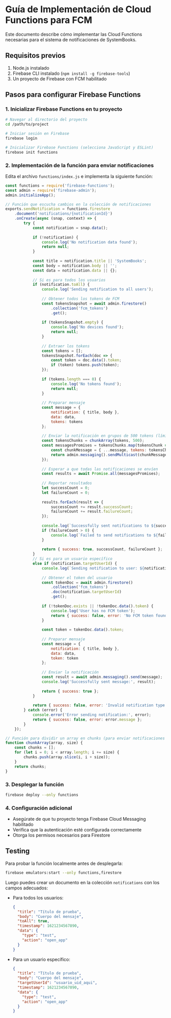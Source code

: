 # Guía de Implementación de Cloud Functions para FCM

Este documento describe cómo implementar las Cloud Functions necesarias para el sistema de notificaciones de SystemBooks.

## Requisitos previos

1. Node.js instalado
2. Firebase CLI instalado (`npm install -g firebase-tools`)
3. Un proyecto de Firebase con FCM habilitado

## Pasos para configurar Firebase Functions

### 1. Inicializar Firebase Functions en tu proyecto

```bash
# Navegar al directorio del proyecto
cd /path/to/project

# Iniciar sesión en Firebase
firebase login

# Inicializar Firebase Functions (selecciona JavaScript y ESLint)
firebase init functions
```

### 2. Implementación de la función para enviar notificaciones

Edita el archivo `functions/index.js` e implementa la siguiente función:

```javascript
const functions = require('firebase-functions');
const admin = require('firebase-admin');
admin.initializeApp();

// Función que escucha cambios en la colección de notificaciones
exports.sendNotification = functions.firestore
    .document('notifications/{notificationId}')
    .onCreate(async (snap, context) => {
        try {
            const notification = snap.data();
            
            if (!notification) {
                console.log('No notification data found');
                return null;
            }
            
            const title = notification.title || 'SystemBooks';
            const body = notification.body || '';
            const data = notification.data || {};
            
            // Si es para todos los usuarios
            if (notification.toAll) {
                console.log('Sending notification to all users');
                
                // Obtener todos los tokens de FCM
                const tokensSnapshot = await admin.firestore()
                    .collection('fcm_tokens')
                    .get();
                    
                if (tokensSnapshot.empty) {
                    console.log('No devices found');
                    return null;
                }
                
                // Extraer los tokens
                const tokens = [];
                tokensSnapshot.forEach(doc => {
                    const token = doc.data().token;
                    if (token) tokens.push(token);
                });
                
                if (tokens.length === 0) {
                    console.log('No tokens found');
                    return null;
                }
                
                // Preparar mensaje
                const message = {
                    notification: { title, body },
                    data: data,
                    tokens: tokens
                };
                
                // Enviar la notificación en grupos de 500 tokens (límite de FCM)
                const tokensChunks = chunkArray(tokens, 500);
                const messagesPromises = tokensChunks.map(tokensChunk => {
                    const chunkMessage = { ...message, tokens: tokensChunk };
                    return admin.messaging().sendMulticast(chunkMessage);
                });
                
                // Esperar a que todas las notificaciones se envíen
                const results = await Promise.all(messagesPromises);
                
                // Reportar resultados
                let successCount = 0;
                let failureCount = 0;
                
                results.forEach(result => {
                    successCount += result.successCount;
                    failureCount += result.failureCount;
                });
                
                console.log(`Successfully sent notifications to ${successCount} devices`);
                if (failureCount > 0) {
                    console.log(`Failed to send notifications to ${failureCount} devices`);
                }
                
                return { success: true, successCount, failureCount };
            } 
            // Si es para un usuario específico
            else if (notification.targetUserId) {
                console.log(`Sending notification to user: ${notification.targetUserId}`);
                
                // Obtener el token del usuario
                const tokenDoc = await admin.firestore()
                    .collection('fcm_tokens')
                    .doc(notification.targetUserId)
                    .get();
                
                if (!tokenDoc.exists || !tokenDoc.data().token) {
                    console.log('User has no FCM token');
                    return { success: false, error: 'No FCM token found for user' };
                }
                
                const token = tokenDoc.data().token;
                
                // Preparar mensaje
                const message = {
                    notification: { title, body },
                    data: data,
                    token: token
                };
                
                // Enviar la notificación
                const result = await admin.messaging().send(message);
                console.log('Successfully sent message:', result);
                
                return { success: true };
            }
            
            return { success: false, error: 'Invalid notification type' };
        } catch (error) {
            console.error('Error sending notification:', error);
            return { success: false, error: error.message };
        }
    });

// Función para dividir un array en chunks (para enviar notificaciones en lotes)
function chunkArray(array, size) {
    const chunks = [];
    for (let i = 0; i < array.length; i += size) {
        chunks.push(array.slice(i, i + size));
    }
    return chunks;
}
```

### 3. Desplegar la función

```bash
firebase deploy --only functions
```

### 4. Configuración adicional

- Asegúrate de que tu proyecto tenga Firebase Cloud Messaging habilitado
- Verifica que la autenticación esté configurada correctamente
- Otorga los permisos necesarios para Firestore

## Testing

Para probar la función localmente antes de desplegarla:

```bash
firebase emulators:start --only functions,firestore
```

Luego puedes crear un documento en la colección `notifications` con los campos adecuados:

- Para todos los usuarios:
  ```json
  {
    "title": "Título de prueba",
    "body": "Cuerpo del mensaje",
    "toAll": true,
    "timestamp": 1621234567890,
    "data": {
      "type": "test",
      "action": "open_app"
    }
  }
  ```

- Para un usuario específico:
  ```json
  {
    "title": "Título de prueba",
    "body": "Cuerpo del mensaje",
    "targetUserId": "usuario_uid_aqui",
    "timestamp": 1621234567890,
    "data": {
      "type": "test",
      "action": "open_app"
    }
  }
  ```
